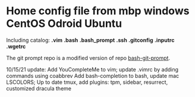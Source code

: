 # Home config file from mbp windows CentOS Odroid Ubuntu

Including catalog:
**.vim**
**.bash**
**.bash_prompt**
**.ssh**
**.gitconfig**
**.inputrc**
**.wgetrc**

The git prompt repo is a modified version of repo [bash-git-prompt](https://github.com/magicmonty/bash-git-prompt).

10/15/21 update:
Add YouCompleteMe to vim; update .vimrc by adding commands using coabbrev
Add bash-completion to bash, update mac LSCOLORS;
Up to date tmux, add plugins: tpm, sidebar, resurrect, customized dracula theme
